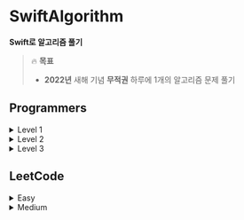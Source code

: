 # SwiftAlgorithm
**Swift로 알고리즘 풀기**

> :fire: **목표**
> * **2022년** 새해 기념 **무적권** 하루에 1개의 알고리즘 문제 풀기


## Programmers
<details>
<summary>Level 1</summary>
  
| 문제 출처 | 문제 번호 | 문제 이름 | 풀이 언어 | 풀이 |
| :---: | :---: | :---: | :---: | :---: |
| Programmers | 77484 | [로또의 최고 순위와 최저 순위](https://programmers.co.kr/learn/courses/30/lessons/77484) | Swift | [:punch:](Programmers/로또의%20최고%20순위와%20최저%20순위.swift)
| Programmers | 72410 | [신규 아이디 추천](https://programmers.co.kr/learn/courses/30/lessons/72410) | Swift | [:punch:](Programmers/신규%20아이디%20추천.swift)
| Programmers | 81301 | [숫자 문자열과 영단어](https://programmers.co.kr/learn/courses/30/lessons/81301) | Swift | [:punch:](Programmers/숫자%20문자열과%20영단어.swift)
| Programmers | 67256 | [[카카오 인턴] 키패드 누르기](https://programmers.co.kr/learn/courses/30/lessons/67256) | Swift | [:punch:](Programmers/%5B카카오%20인턴%5D%20키패드%20누르기.swift)
| Programmers | 64061 | [크레인 인형뽑기 게임](https://programmers.co.kr/learn/courses/30/lessons/64061) | Swift | [:punch:](Programmers/크레인%20인형뽑기%20게임.swift)
| Programmers | 42862 | [체육복](https://programmers.co.kr/learn/courses/30/lessons/42862) | Swift | [:punch:](Programmers/체육복.swift)
| Programmers | 86051 | [없는 숫자 더하기](https://programmers.co.kr/learn/courses/30/lessons/86051) | Swift | [:punch:](Programmers/없는%20숫자%20더하기.swift)
| Programmers | 76501 | [음양 더하기](https://programmers.co.kr/learn/courses/30/lessons/76501) | Swift | [:punch:](Programmers/음양%20더하기.swift)
| Programmers | 92334 | [신고 결과 받기](https://programmers.co.kr/learn/courses/30/lessons/92334) | Swift | [:punch:](Programmers/신고%20결과%20받기.swift)
| Programmers | 12977 | [소수 만들기](https://programmers.co.kr/learn/courses/30/lessons/12977) | Swift | [:punch:](Programmers/소수%20만들기.swift)
| Programmers | 12954 | [x만큼 간격이 있는 n개의 숫자](https://programmers.co.kr/learn/courses/30/lessons/12954) | Swift | [:punch:](Programmers/x만큼%20간격이%20있는%20n개의%20숫자.swift)
| Programmers | 12948 | [핸드폰 번호 가리기](https://programmers.co.kr/learn/courses/30/lessons/12948) | Swift | [:punch:](Programmers/핸드폰%20번호%20가리기.swift)
</details>

<details>
<summary>Level 2</summary>
  
| 문제 출처 | 문제 번호 | 문제 이름 | 풀이 언어 | 풀이 |
| :---: | :---: | :---: | :---: | :---: |
| Programmers | 12978 | [배달](https://programmers.co.kr/learn/courses/30/lessons/12978) | Swift | [:punch:](Programmers/배달.swift)
| Programmers | 77485 | [행렬 테두리 회전하기](https://programmers.co.kr/learn/courses/30/lessons/77485) | Swift | [:punch:](Programmers/행렬%20테두리%20회전하기.swift)
| Programmers | 60057 | [문자열 압축](https://programmers.co.kr/learn/courses/30/lessons/60057) | Swift | [:punch:](Programmers/문자열%20압축.swift)
| Programmers | 64065 | [튜플](https://programmers.co.kr/learn/courses/30/lessons/64065) | Swift | [:punch:](Programmers/튜플.swift)
| Programmers | 12973 | [짝지어 제거하기](https://programmers.co.kr/learn/courses/30/lessons/12973) | Swift | [:punch:](Programmers/짝지어%20제거하기.swift)
| Programmers | 76502 | [괄호 회전하기](https://programmers.co.kr/learn/courses/30/lessons/76502) | Swift | [:punch:](Programmers/괄호%20회전하기.swift)
| Programmers | 42747 | [H-Index](https://programmers.co.kr/learn/courses/30/lessons/42747) | Swift | [:punch:](Programmers/H-Index.swift)
| Programmers | 87946 | [피로도](https://programmers.co.kr/learn/courses/30/lessons/87946) | Swift | [:punch:](Programmers/피로도.swift)
| Programmers | 12981 | [영어 끝말잇기](https://programmers.co.kr/learn/courses/30/lessons/12981) | Swift | [:punch:](Programmers/영어%20끝말잇기.swift)
| Programmers | 72411 | [메뉴 리뉴얼](https://programmers.co.kr/learn/courses/30/lessons/72411) | Swift | [:punch:](Programmers/메뉴%20리뉴얼.swift)
| Programmers | 17683 | [[3차] 방금그곡](https://programmers.co.kr/learn/courses/30/lessons/17683) | Swift | [:punch:](Programmers/%5B3차%5D%20방금그곡.swift)
| Programmers | 42586 | [기능개발](https://programmers.co.kr/learn/courses/30/lessons/42586) | Swift | [:punch:](Programmers/기능개발.swift)
| Programmers | 49993 | [스킬트리](https://programmers.co.kr/learn/courses/30/lessons/49993) | Swift | [:punch:](Programmers/스킬트리.swift)
| Programmers | 49994 | [방문 길이](https://programmers.co.kr/learn/courses/30/lessons/49994) | Swift | [:punch:](Programmers/방문%20길이.swift)
| Programmers | 42888 | [오픈채팅방](https://programmers.co.kr/learn/courses/30/lessons/42888) | Swift | [:punch:](Programmers/오픈채팅방.swift)
| Programmers | 87390 | [n^2 배열 자르기](https://programmers.co.kr/learn/courses/30/lessons/87390) | Swift | [:punch:](Programmers/n%5E2%20배열%20자르기.swift)
| Programmers | 12953 | [N개의 최소공배수](https://programmers.co.kr/learn/courses/30/lessons/12953) | Swift | [:punch:](Programmers/N개의%20최소공배수.swift)
| Programmers | 17677 | [[1차] 뉴스 클러스터링](https://programmers.co.kr/learn/courses/30/lessons/17677) | Swift | [:punch:](Programmers/%5B1차%5D%20뉴스%20클러스터링.swift)
| Programmers | 42746 | [가장 큰 수](https://programmers.co.kr/learn/courses/30/lessons/42746) | Swift | [:punch:](Programmers/가장%20큰%20수.swift)
| Programmers | 12905 | [가장 큰 정사각형 찾기](https://programmers.co.kr/learn/courses/30/lessons/12905) | Swift | [:punch:](Programmers/가장%20큰%20정사각형%20찾기.swift)
| Programmers | 84512 | [모음 사전](https://programmers.co.kr/learn/courses/30/lessons/84512) | Swift | [:punch:](Programmers/모음%20사전.swift)
| Programmers | 42587 | [프린터](https://programmers.co.kr/learn/courses/30/lessons/42587) | Swift | [:punch:](Programmers/프린터.swift)
| Programmers | 12951 | [JadenCase 문자열 만들기](https://programmers.co.kr/learn/courses/30/lessons/12951) | Swift | [:punch:](Programmers/JadenCase%20문자열%20만들기.swift)
| Programmers | 92341 | [주차 요금 계산](https://programmers.co.kr/learn/courses/30/lessons/92341) | Swift | [:punch:](Programmers/주차%20요금%20계산.swift)
| Programmers | 17687 | [[3차] n진수 게임](https://programmers.co.kr/learn/courses/30/lessons/17687) | Swift | [:punch:](Programmers/%5B3차%5D%20n진수%20게임.swift)
| Programmers | 70129 | [이진 변환 반복하기](https://programmers.co.kr/learn/courses/30/lessons/70129) | Swift | [:punch:](Programmers/이진%20변환%20반복하기.swift)
| Programmers | 12980 | [점프와 순간 이동](https://programmers.co.kr/learn/courses/30/lessons/12980) | Swift | [:punch:](Programmers/점프와%20순간%20이동.swift)
| Programmers | 42842 | [카펫](https://programmers.co.kr/learn/courses/30/lessons/42842) | Swift | [:punch:](Programmers/카펫.swift)
</details>
  
<details>
<summary>Level 3</summary>
  
| 문제 출처 | 문제 번호 | 문제 이름 | 풀이 언어 | 풀이 |
| :---: | :---: | :---: | :---: | :---: |
| Programmers | 43238 | [입국심사](https://programmers.co.kr/learn/courses/30/lessons/43238) | Swift | [:punch:](Programmers/입국심사.swift)
| Programmers | 49189 | [가장 먼 노드](https://programmers.co.kr/learn/courses/30/lessons/49189) | Swift | [:punch:](Programmers/가장%20먼%20노드.swift)
| Programmers | 42627 | [디스크 컨트롤러](https://programmers.co.kr/learn/courses/30/lessons/42627) | Swift | [:punch:](Programmers/디스크%20컨트롤러.swift)
| Programmers | 12914 | [멀리 뛰기](https://programmers.co.kr/learn/courses/30/lessons/12914) | Swift | [:punch:](Programmers/멀리%20뛰기.swift)
| Programmers | 77486 | [다단계 칫솔 판매](https://programmers.co.kr/learn/courses/30/lessons/77486) | Swift | [:punch:](Programmers/다단계%20칫솔%20판매.swift)
| Programmers | 12904 | [가장 긴 팰린드롬](https://programmers.co.kr/learn/courses/30/lessons/12904) | Swift | [:punch:](Programmers/가장%20긴%20팰린드롬.swift)
| Programmers | 12987 | [숫자 게임](https://programmers.co.kr/learn/courses/30/lessons/12987) | Swift | [:punch:](Programmers/숫자%20게임.swift)
| Programmers | 68646 | [풍선 터트리기](https://programmers.co.kr/learn/courses/30/lessons/68646) | Swift | [:punch:](Programmers/풍선%20터트리기.swift)
| Programmers | 42628 | [이중우선순위큐](https://programmers.co.kr/learn/courses/30/lessons/42628) | Swift | [:punch:](Programmers/이중우선순위큐.swift)
</details>

## LeetCode
<details>
<summary>Easy</summary>
  
| 문제 출처 | 문제 번호 | 문제 이름 | 풀이 언어 | 풀이 |
| :---: | :---: | :---: | :---: | :---: |
| LeetCode | 953 | [Verifying an Alien Dictionary](https://leetcode.com/problems/verifying-an-alien-dictionary) | Swift | [:punch:](LeetCode/Verifying%20an%20Alien%20Dictionary.swift)
| LeetCode | 88 | [Merge Sorted Array](https://leetcode.com/problems/merge-sorted-array) | Swift | [:punch:](LeetCode/Merge%20Sorted%20Array.swift)
</details>

<details>
<summary>Medium</summary>
  
| 문제 출처 | 문제 번호 | 문제 이름 | 풀이 언어 | 풀이 |
| :---: | :---: | :---: | :---: | :---: |
| LeetCode | 322 | [Coin Change](https://leetcode.com/problems/coin-change) | Swift | [:punch:](LeetCode/Coin%20Change.swift)
| LeetCode | 1663 | [Smallest String With A Given Numeric Value](https://leetcode.com/problems/smallest-string-with-a-given-numeric-value) | Swift | [:punch:](LeetCode/Smallest%20String%20With%20A%20Given%20Numeric%20Value.swift)
| LeetCode | 1029 | [Two City Scheduling](https://leetcode.com/problems/two-city-scheduling) | Swift | [:punch:](LeetCode/Two%20City%20Scheduling.swift)
| LeetCode | 991 | [Broken Calculator](https://leetcode.com/problems/broken-calculator) | Swift | [:punch:](LeetCode/Broken%20Calculator.swift)
</details>

<!-- ## BaekJoon
<details>
<summary></summary>
| 문제 출처 | 문제 번호 | 문제 이름 | 풀이 언어 | 풀이 |
| :---: | :---: | :---: | :---: | :---: |
| BaekJoon | 1012 | [유기농 배추](https://www.acmicpc.net/problem/1012) | Swift | [:punch:](BaekJoon/유기농%20배추.swift)

</details> -->
